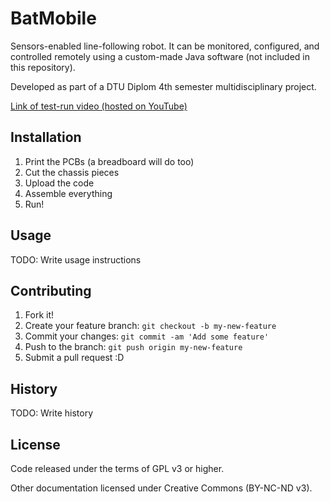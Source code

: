 # BatMobile

Sensors-enabled line-following robot. 
It can be monitored, configured, and controlled remotely using a custom-made Java software (not included in this repository).

Developed as part of a DTU Diplom 4th semester multidisciplinary project.

[Link of test-run video (hosted on YouTube)](http://youtu.be/BTn029kNY_Q)

## Installation

1. Print the PCBs (a breadboard will do too)
2. Cut the chassis pieces
3. Upload the code
4. Assemble everything
5. Run!

## Usage

TODO: Write usage instructions

## Contributing

1. Fork it!
2. Create your feature branch: `git checkout -b my-new-feature`
3. Commit your changes: `git commit -am 'Add some feature'`
4. Push to the branch: `git push origin my-new-feature`
5. Submit a pull request :D

## History

TODO: Write history

## License

Code released under the terms of GPL v3 or higher.

Other documentation licensed under Creative Commons (BY-NC-ND v3).
